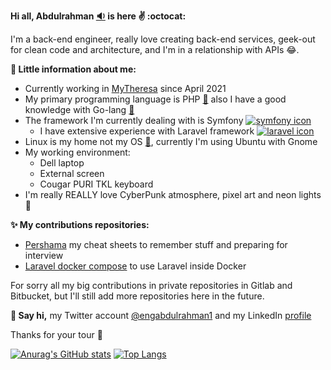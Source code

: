 **Hi all, Abdulrahman [:sound:](https://www.pronouncenames.com/search?name=abdulrahman) is here :v: :octocat:**

I'm a back-end engineer, really love creating back-end services, geek-out for clean code and architecture, and I'm in a relationship with APIs :joy:.

**:movie_camera: Little information about me:**
* Currently working in [MyTheresa](https://github.com/mytheresa) since April 2021
* My primary programming language is PHP [:elephant:](https://www.php.net/) also I have a good knowledge with Go-lang [:otter:](https://golang.org/)
* The framework I'm currently dealing with is Symfony [![symfony icon](https://symfony.com/favicons/favicon-16x16.png)](https://symfony.com/)  
   * I have extensive experience with Laravel framework [![laravel icon](https://laravel.com/img/favicon/favicon-16x16.png)](https://laravel.com/)
* Linux is my home not my OS [:penguin:](https://ubuntu.com/), currently I'm using Ubuntu with Gnome
* My working environment:
    * Dell laptop
    * External screen
    * Cougar PURI TKL keyboard
* I'm really REALLY love CyberPunk atmosphere, pixel art and neon lights :city_sunset:

**:sparkles: My contributions repositories:**
* [Pershama](https://github.com/abdulrahman19/Pershama) my cheat sheets to remember stuff and preparing for interview
* [Laravel docker compose](https://github.com/abdulrahman19/Laravel-docker-compose) to use Laravel inside Docker

For sorry all my big contributions in private repositories in Gitlab and Bitbucket, but I'll still add more repositories here in the future.

**:incoming_envelope: Say hi,** my Twitter account [@engabdulrahman1](https://twitter.com/engabdulrahman1) and my LinkedIn [profile](https://www.linkedin.com/in/abdulrahman-asaad1989/)

Thanks for your tour :wave:

[![Anurag's GitHub stats](https://github-readme-stats.vercel.app/api?username=abdulrahman19&theme=algolia&show_icons=true&hide=contribs&border_color=1983e6)](https://github.com/abdulrahman19/github-readme-stats) [![Top Langs](https://github-readme-stats.vercel.app/api/top-langs/?username=abdulrahman19&layout=compact&theme=algolia&border_color=1983e6)](https://github.com/anuraghazra/github-readme-stats) 
